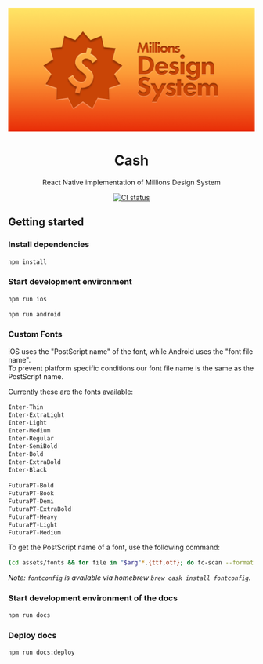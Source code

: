 <p align="center">
  <img width="600" src="assets/cover.png" alt="Millions Design System">
</p>

<h1 align="center">Cash</h1>

<p align="center">React Native implementation of Millions Design System</p>

<p align="center">
  <a href="https://github.com/millionscard/cash/actions/workflows/ci.yml">
    <img alt="CI status" src="https://github.com/millionscard/cash/actions/workflows/ci.yml/badge.svg">
  </a>
</p>

## Getting started

### Install dependencies

```bash
npm install
```

### Start development environment

```bash
npm run ios
```

```bash
npm run android
```

### Custom Fonts

iOS uses the "PostScript name" of the font, while Android uses the "font file name".  
To prevent platform specific conditions our font file name is the same as the PostScript name.

Currently these are the fonts available:

```
Inter-Thin
Inter-ExtraLight
Inter-Light
Inter-Medium
Inter-Regular
Inter-SemiBold
Inter-Bold
Inter-ExtraBold
Inter-Black

FuturaPT-Bold
FuturaPT-Book
FuturaPT-Demi
FuturaPT-ExtraBold
FuturaPT-Heavy
FuturaPT-Light
FuturaPT-Medium
```

To get the PostScript name of a font, use the following command:

```bash
(cd assets/fonts && for file in "$arg"*.{ttf,otf}; do fc-scan --format "%{postscriptname}\n" $file; done)
```

_Note: `fontconfig` is available via homebrew `brew cask install fontconfig`._

### Start development environment of the docs

```bash
npm run docs
```

### Deploy docs

```bash
npm run docs:deploy
```
